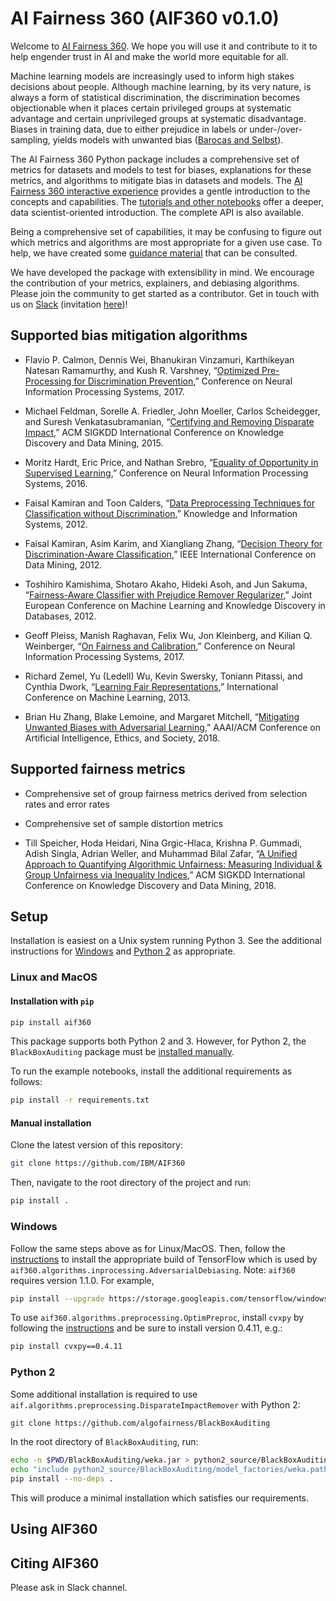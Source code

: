 # AI Fairness 360 (AIF360 v0.1.0)

Welcome to [AI Fairness 360](http://aif360.mybluemix.net/). We hope you will use it and contribute to it to help engender trust in AI and make the world more equitable for all.

Machine learning models are increasingly used to inform high stakes decisions about people. Although machine learning, by its very nature, is always a form of statistical discrimination, the discrimination becomes objectionable when it places certain privileged groups at systematic advantage and certain unprivileged groups at systematic disadvantage. Biases in training data, due to either prejudice in labels or under-/over-sampling, yields models with unwanted bias ([Barocas and Selbst](http://www.californialawreview.org/2-big-data/)).


The AI Fairness 360 Python package includes a comprehensive set of metrics for datasets and models to test for biases, explanations for these metrics, and algorithms to mitigate bias in datasets and models. The [AI Fairness 360 interactive experience](http://aif360.mybluemix.net/data) provides a gentle introduction to the concepts and capabilities. The [tutorials and other notebooks](./examples) offer a deeper, data scientist-oriented introduction. The complete API is also available.


Being a comprehensive set of capabilities, it may be confusing to figure out which metrics and algorithms are most appropriate for a given use case. To help, we have created some [guidance material](http://aif360.mybluemix.net/resources#guidance) that can be consulted.


We have developed the package with extensibility in mind.  We encourage the contribution of your metrics, explainers, and debiasing algorithms. Please join the community to get started as a contributor. Get in touch with us on [Slack](https://aif360.slack.com) (invitation [here](https://join.slack.com/t/aif360/shared_invite/enQtNDI5Nzg2NTk0MTMyLTU4N2UwODVmMTYxZWMwZmEzZmZkODdjMTk5NWUwZDNhNDhlMzNkZDNhOTYwZDNlODc1MTdjYzY5OTU2OWQ1ZmY))!


## Supported bias mitigation algorithms

* Flavio P. Calmon, Dennis Wei, Bhanukiran Vinzamuri, Karthikeyan Natesan Ramamurthy, and Kush R. Varshney, “[Optimized Pre-Processing for Discrimination Prevention](http://papers.nips.cc/paper/6988-optimized-pre-processing-for-discrimination-prevention),” Conference on Neural Information Processing Systems, 2017.


* Michael Feldman, Sorelle A. Friedler, John Moeller, Carlos Scheidegger, and Suresh Venkatasubramanian, “[Certifying and Removing Disparate Impact](https://doi.org/10.1145/2783258.2783311),” ACM SIGKDD International Conference on Knowledge Discovery and Data Mining, 2015.


* Moritz Hardt, Eric Price, and Nathan Srebro, “[Equality of Opportunity in Supervised Learning](https://papers.nips.cc/paper/6374-equality-of-opportunity-in-supervised-learning),” Conference on Neural Information Processing Systems, 2016.


* Faisal Kamiran and Toon Calders, “[Data Preprocessing Techniques for Classification without Discrimination](http://doi.org/10.1007/s10115-011-0463-8),” Knowledge and Information Systems, 2012.


* Faisal Kamiran, Asim Karim, and Xiangliang Zhang, “[Decision Theory for Discrimination-Aware Classification](https://doi.org/10.1109/ICDM.2012.45),” IEEE International Conference on Data Mining, 2012.


* Toshihiro Kamishima, Shotaro Akaho, Hideki Asoh, and Jun Sakuma, “[Fairness-Aware Classifier with Prejudice Remover Regularizer](https://rd.springer.com/chapter/10.1007/978-3-642-33486-3_3),” Joint European Conference on Machine Learning and Knowledge Discovery in Databases, 2012.


* Geoff Pleiss, Manish Raghavan, Felix Wu, Jon Kleinberg, and Kilian Q. Weinberger, “[On Fairness and Calibration](https://papers.nips.cc/paper/7151-on-fairness-and-calibration),” Conference on Neural Information Processing Systems, 2017.


* Richard Zemel, Yu (Ledell) Wu, Kevin Swersky, Toniann Pitassi, and Cynthia Dwork, “[Learning Fair Representations](http://proceedings.mlr.press/v28/zemel13.html),” International Conference on Machine Learning, 2013.


* Brian Hu Zhang, Blake Lemoine, and Margaret Mitchell, “[Mitigating Unwanted Biases with Adversarial Learning](http://www.aies-conference.com/wp-content/papers/main/AIES_2018_paper_162.pdf),” AAAI/ACM Conference on Artificial Intelligence, Ethics, and Society, 2018.

## Supported fairness metrics

* Comprehensive set of group fairness metrics derived from selection rates and error rates


* Comprehensive set of sample distortion metrics


* Till Speicher, Hoda Heidari, Nina Grgic-Hlaca, Krishna P. Gummadi, Adish Singla, Adrian Weller, and Muhammad Bilal Zafar, “[A Unified Approach to Quantifying Algorithmic Unfairness: Measuring Individual & Group Unfairness via Inequality Indices](https://doi.org/10.1145/3219819.3220046),” ACM SIGKDD International Conference on Knowledge Discovery and Data Mining, 2018.


## Setup

Installation is easiest on a Unix system running Python 3. See the additional instructions for [Windows](#windows) and [Python 2](#python-2) as appropriate.

### Linux and MacOS

#### Installation with `pip`

```bash
pip install aif360
```

This package supports both Python 2 and 3. However, for Python 2, the `BlackBoxAuditing` package must be [installed manually](#python-2).

To run the example notebooks, install the additional requirements as follows:

```bash
pip install -r requirements.txt
```

#### Manual installation

Clone the latest version of this repository:

```bash
git clone https://github.com/IBM/AIF360
```

Then, navigate to the root directory of the project and run:

```bash
pip install .
```

### Windows

Follow the same steps above as for Linux/MacOS. Then, follow the [instructions](https://www.tensorflow.org/install/install_windows) to install the appropriate build of TensorFlow which is used by `aif360.algorithms.inprocessing.AdversarialDebiasing`. Note: `aif360` requires version 1.1.0. For example,

```bash
pip install --upgrade https://storage.googleapis.com/tensorflow/windows/cpu/tensorflow-1.1.0-cp35-cp35m-win_amd64.whl
```

To use `aif360.algorithms.preprocessing.OptimPreproc`, install `cvxpy` by following the [instructions](http://www.cvxpy.org/install/index.html#windows) and be sure to install version 0.4.11, e.g.:

```bash
pip install cvxpy==0.4.11
```

### Python 2

Some additional installation is required to use `aif.algorithms.preprocessing.DisparateImpactRemover` with Python 2:

```bash
git clone https://github.com/algofairness/BlackBoxAuditing
```

In the root directory of `BlackBoxAuditing`, run:

```bash
echo -n $PWD/BlackBoxAuditing/weka.jar > python2_source/BlackBoxAuditing/model_factories/weka.path
echo "include python2_source/BlackBoxAuditing/model_factories/weka.path" >> MANIFEST.in
pip install --no-deps .
```

This will produce a minimal installation which satisfies our requirements.

## Using AIF360


## Citing AIF360

   Please ask in Slack channel.
